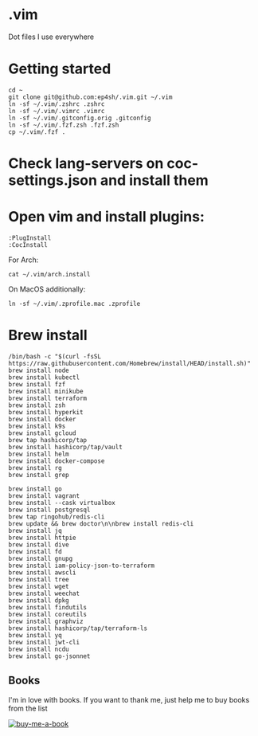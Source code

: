 # .vim
Dot files I use everywhere

# Getting started

```
cd ~
git clone git@github.com:ep4sh/.vim.git ~/.vim
ln -sf ~/.vim/.zshrc .zshrc
ln -sf ~/.vim/.vimrc .vimrc
ln -sf ~/.vim/.gitconfig.orig .gitconfig
ln -sf ~/.vim/.fzf.zsh .fzf.zsh
cp ~/.vim/.fzf .
```

# Check lang-servers on coc-settings.json and install them

# Open vim and install plugins:
```
:PlugInstall
:CocInstall
```

For Arch:
```
cat ~/.vim/arch.install
```


On MacOS additionally:
```
ln -sf ~/.vim/.zprofile.mac .zprofile
```
# Brew install
```
/bin/bash -c "$(curl -fsSL https://raw.githubusercontent.com/Homebrew/install/HEAD/install.sh)"
brew install node
brew install kubectl
brew install fzf
brew install minikube
brew install terraform
brew install zsh
brew install hyperkit
brew install docker
brew install k9s
brew install gcloud
brew tap hashicorp/tap
brew install hashicorp/tap/vault
brew install helm
brew install docker-compose
brew install rg
brew install grep

brew install go
brew install vagrant
brew install --cask virtualbox
brew install postgresql
brew tap ringohub/redis-cli
brew update && brew doctor\n\nbrew install redis-cli
brew install jq
brew install httpie
brew install dive
brew install fd
brew install gnupg
brew install iam-policy-json-to-terraform
brew install awscli
brew install tree
brew install wget
brew install weechat
brew install dpkg
brew install findutils
brew install coreutils
brew install graphviz
brew install hashicorp/tap/terraform-ls
brew install yq
brew install jwt-cli
brew install ncdu
brew install go-jsonnet
```

## Books
I'm in love with books. If you want to thank me, just help me to buy books from the list

[![buy-me-a-book](https://img.shields.io/badge/Amazon-Buy%20me%20a%20book-important)](https://www.amazon.com/hz/wishlist/ls/3NSSXQK5CTS8N?ref_=wl_share)

